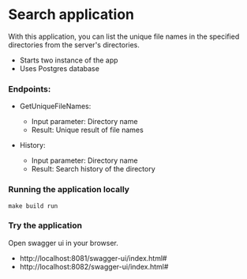 # Search application

With this application, you can list the unique file names in the specified directories from the server's directories.

* Starts two instance of the app
* Uses Postgres database

### Endpoints:

* GetUniqueFileNames:
  * Input parameter: Directory name
  * Result: Unique result of file names

* History:
  * Input parameter: Directory name
  * Result: Search history of the directory

### Running the application locally

```shell
make build run
```

### Try the application

Open swagger ui in your browser.

* http://localhost:8081/swagger-ui/index.html#
* http://localhost:8082/swagger-ui/index.html#


